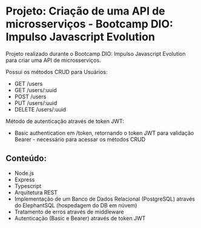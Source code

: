 # Projeto: Criação de uma API de microsserviços - Bootcamp DIO: Impulso Javascript Evolution

Projeto realizado durante o Bootcamp DIO: Impulso Javascript Evolution para criar uma API de microsserviços.

Possui os métodos CRUD para Usuários:
- GET /users
- GET /users/:uuid
- POST /users
- PUT /users/:uuid
- DELETE /users/:uuid

Método de autenticação através de token JWT:
- Basic authentication em /token, retornando o token JWT para validação Bearer - necessário para acessar os métodos CRUD

## Conteúdo:
- Node.js
- Express
- Typescript
- Arquitetura REST
- Implementação de um Banco de Dados Relacional (PostgreSQL) através do ElephantSQL (hospedagem do DB em núvem)
- Tratamento de erros através de middleware
- Autenticação (Basic e Bearer) através de token JWT